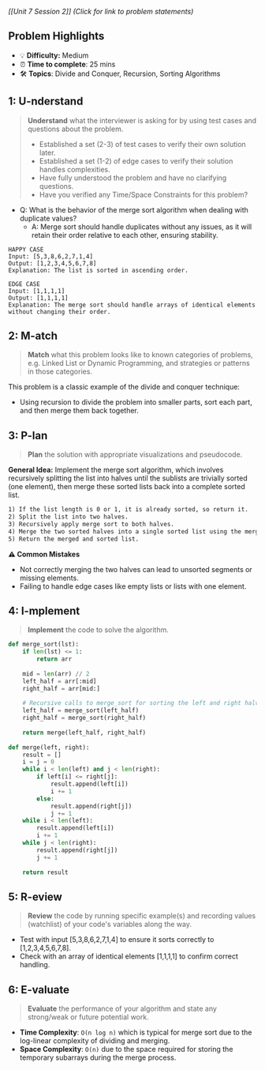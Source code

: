 *[[Unit 7 Session 2]] (Click for link to problem statements)*

## Problem Highlights

* 💡 **Difficulty:** Medium
* ⏰ **Time to complete**: 25 mins
* 🛠️ **Topics**: Divide and Conquer, Recursion, Sorting Algorithms
    
## 1: U-nderstand
 
> **Understand** what the interviewer is asking for by using test cases and questions about the problem.
> - Established a set (2-3) of test cases to verify their own solution later.
> - Established a set (1-2) of edge cases to verify their solution handles complexities.
> - Have fully understood the problem and have no clarifying questions.
> - Have you verified any Time/Space Constraints for this problem?

- Q: What is the behavior of the merge sort algorithm when dealing with duplicate values?
  - A: Merge sort should handle duplicates without any issues, as it will retain their order relative to each other, ensuring stability.

```
HAPPY CASE
Input: [5,3,8,6,2,7,1,4]
Output: [1,2,3,4,5,6,7,8]
Explanation: The list is sorted in ascending order.

EDGE CASE
Input: [1,1,1,1]
Output: [1,1,1,1]
Explanation: The merge sort should handle arrays of identical elements without changing their order.
```
    
## 2: M-atch

> **Match** what this problem looks like to known categories of problems, e.g. Linked List or Dynamic Programming, and strategies or patterns in those categories.

This problem is a classic example of the divide and conquer technique:

- Using recursion to divide the problem into smaller parts, sort each part, and then merge them back together.

## 3: P-lan

> **Plan** the solution with appropriate visualizations and pseudocode.

**General Idea:** Implement the merge sort algorithm, which involves recursively splitting the list into halves until the sublists are trivially sorted (one element), then merge these sorted lists back into a complete sorted list.

```markdown
1) If the list length is 0 or 1, it is already sorted, so return it.
2) Split the list into two halves.
3) Recursively apply merge sort to both halves.
4) Merge the two sorted halves into a single sorted list using the merge function.
5) Return the merged and sorted list.
```

**⚠️ Common Mistakes**

- Not correctly merging the two halves can lead to unsorted segments or missing elements.
- Failing to handle edge cases like empty lists or lists with one element.

## 4: I-mplement

> **Implement** the code to solve the algorithm.

```python
def merge_sort(lst):
    if len(lst) <= 1:
        return arr
    
    mid = len(arr) // 2
    left_half = arr[:mid]
    right_half = arr[mid:]
    
    # Recursive calls to merge_sort for sorting the left and right halves
    left_half = merge_sort(left_half)
    right_half = merge_sort(right_half)
    
    return merge(left_half, right_half)
    
def merge(left, right):
    result = [] 
    i = j = 0  
    while i < len(left) and j < len(right):
        if left[i] <= right[j]:
            result.append(left[i])
            i += 1
        else:
            result.append(right[j])
            j += 1
    while i < len(left):
        result.append(left[i])
        i += 1
    while j < len(right):
        result.append(right[j])
        j += 1
    
    return result
```

## 5: R-eview

> **Review** the code by running specific example(s) and recording values (watchlist) of your code's variables along the way.

- Test with input [5,3,8,6,2,7,1,4] to ensure it sorts correctly to [1,2,3,4,5,6,7,8].
- Check with an array of identical elements [1,1,1,1] to confirm correct handling.

## 6: E-valuate

> **Evaluate** the performance of your algorithm and state any strong/weak or future potential work.

* **Time Complexity**: `O(n log n)` which is typical for merge sort due to the log-linear complexity of dividing and merging.
* **Space Complexity**: `O(n)` due to the space required for storing the temporary subarrays during the merge process.
